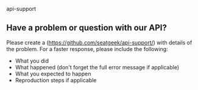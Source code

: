 api-support

## Have a problem or question with our API?

Please create a (https://github.com/seatgeek/api-support/) 
with details of the problem. For a faster response, please include the following:

 * What you did
 * What happened (don't forget the full error message if applicable)
 * What you expected to happen
 * Reproduction steps if applicable
